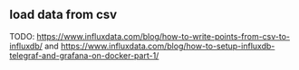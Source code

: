 ## load data from csv
TODO: https://www.influxdata.com/blog/how-to-write-points-from-csv-to-influxdb/
and https://www.influxdata.com/blog/how-to-setup-influxdb-telegraf-and-grafana-on-docker-part-1/
